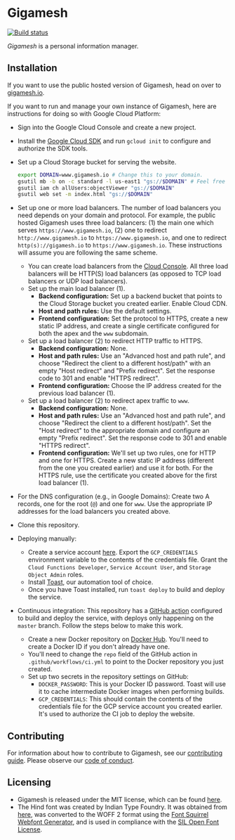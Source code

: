 # Gigamesh

[![Build status](https://github.com/stepchowfun/gigamesh/workflows/Continuous%20integration/badge.svg?branch=master)](https://github.com/stepchowfun/gigamesh/actions?query=branch%3Amaster)

_Gigamesh_ is a personal information manager.

## Installation

If you want to use the public hosted version of Gigamesh, head on over to [gigamesh.io](https://www.gigamesh.io/).

If you want to run and manage your own instance of Gigamesh, here are instructions for doing so with Google Cloud Platform:

- Sign into the Google Cloud Console and create a new project.
- Install the [Google Cloud SDK](https://cloud.google.com/sdk/install) and run `gcloud init` to configure and authorize the SDK tools.
- Set up a Cloud Storage bucket for serving the website.

  ```sh
  export DOMAIN=www.gigamesh.io # Change this to your domain.
  gsutil mb -b on -c standard -l us-east1 "gs://$DOMAIN" # Feel free to change `us-east1` to something else.
  gsutil iam ch allUsers:objectViewer "gs://$DOMAIN"
  gsutil web set -m index.html "gs://$DOMAIN"
  ```

- Set up one or more load balancers. The number of load balancers you need depends on your domain and protocol. For example, the public hosted Gigamesh uses three load balancers: (1) the main one which serves `https://www.gigamesh.io`, (2) one to redirect `http://www.gigamesh.io` to `https://www.gigamesh.io`, and one to redirect `http(s)://gigamesh.io` to `https://www.gigamesh.io`. These instructions will assume you are following the same scheme.
  - You can create load balancers from the [Cloud Console](https://console.cloud.google.com/net-services/loadbalancing/list). All three load balancers will be HTTP(S) load balancers (as opposed to TCP load balancers or UDP load balancers).
  - Set up the main load balancer (1).
    - **Backend configuration:** Set up a backend bucket that points to the Cloud Storage bucket you created earlier. Enable Cloud CDN.
    - **Host and path rules:** Use the default settings.
    - **Frontend configuration:** Set the protocol to HTTPS, create a new static IP address, and create a single certificate configured for both the apex and the `www` subdomain.
  - Set up a load balancer (2) to redirect HTTP traffic to HTTPS.
    - **Backend configuration:** None.
    - **Host and path rules:** Use an "Advanced host and path rule", and choose "Redirect the client to a different host/path" with an empty "Host redirect" and "Prefix redirect". Set the response code to 301 and enable "HTTPS redirect".
    - **Frontend configuration:** Choose the IP address created for the previous load balancer (1).
  - Set up a load balancer (2) to redirect apex traffic to `www`.
    - **Backend configuration:** None.
    - **Host and path rules:** Use an "Advanced host and path rule", and choose "Redirect the client to a different host/path". Set the "Host redirect" to the appropriate domain and configure an empty "Prefix redirect". Set the response code to 301 and enable "HTTPS redirect".
    - **Frontend configuration:** We'll set up two rules, one for HTTP and one for HTTPS. Create a new static IP address (different from the one you created earlier) and use it for both. For the HTTPS rule, use the certificate you created above for the first load balancer (1).
- For the DNS configuration (e.g., in Google Domains): Create two A records, one for the root (`@`) and one for `www`. Use the appropriate IP addresses for the load balancers you created above.
- Clone this repository.
- Deploying manually:
  - Create a service account [here](https://console.cloud.google.com/apis/credentials/serviceaccountkey). Export the `GCP_CREDENTIALS` environment variable to the contents of the credentials file. Grant the `Cloud Functions Developer`, `Service Account User`, and `Storage Object Admin` roles.
  - Install [Toast](https://github.com/stepchowfun/toast), our automation tool of choice.
  - Once you have Toast installed, run `toast deploy` to build and deploy the service.
- Continuous integration: This repository has a [GitHub action](https://github.com/stepchowfun/gigamesh/blob/master/.github/workflows/ci.yml) configured to build and deploy the service, with deploys only happening on the `master` branch. Follow the steps below to make this work.
  - Create a new Docker repository on [Docker Hub](https://hub.docker.com/). You'll need to create a Docker ID if you don't already have one.
  - You'll need to change the `repo` field of the GitHub action in `.github/workflows/ci.yml` to point to the Docker repository you just created.
  - Set up two secrets in the repository settings on GitHub:
    - `DOCKER_PASSWORD`: This is your Docker ID password. Toast will use it to cache intermediate Docker images when performing builds.
    - `GCP_CREDENTIALS`: This should contain the contents of the credentials file for the GCP service account you created earlier. It's used to authorize the CI job to deploy the website.

## Contributing

For information about how to contribute to Gigamesh, see our [contributing guide](https://github.com/stepchowfun/gigamesh/blob/master/CONTRIBUTING.md). Please observe our [code of conduct](https://github.com/stepchowfun/gigamesh/blob/master/CODE_OF_CONDUCT.md).

## Licensing

- Gigamesh is released under the MIT license, which can be found [here](https://github.com/stepchowfun/gigamesh/blob/master/LICENSE.md).
- The Hind font was created by Indian Type Foundry. It was obtained from [here](https://www.fontsquirrel.com/fonts/hind), was converted to the WOFF 2 format using the [Font Squirrel Webfont Generator](https://www.fontsquirrel.com/tools/webfont-generator), and is used in compliance with the [SIL Open Font License](https://www.fontsquirrel.com/license/hind).
